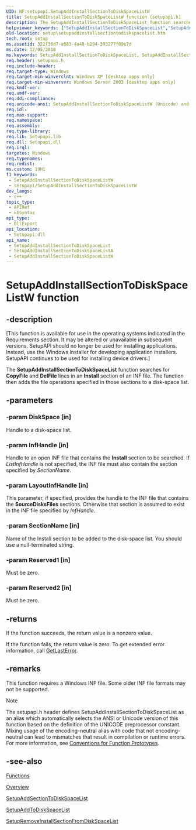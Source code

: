 ```yaml
---
UID: NF:setupapi.SetupAddInstallSectionToDiskSpaceListW
title: SetupAddInstallSectionToDiskSpaceListW function (setupapi.h)
description: The SetupAddInstallSectionToDiskSpaceList function searches for CopyFile and DelFile lines in an Install section of an INF file. The function then adds the file operations specified in those sections to a disk-space list.
helpviewer_keywords: ["SetupAddInstallSectionToDiskSpaceList","SetupAddInstallSectionToDiskSpaceList function [Setup API]","SetupAddInstallSectionToDiskSpaceListA","SetupAddInstallSectionToDiskSpaceListW","_setupapi_setupaddinstallsectiontodiskspacelist","setup.setupaddinstallsectiontodiskspacelist","setupapi/SetupAddInstallSectionToDiskSpaceList","setupapi/SetupAddInstallSectionToDiskSpaceListA","setupapi/SetupAddInstallSectionToDiskSpaceListW"]
old-location: setup\setupaddinstallsectiontodiskspacelist.htm
tech.root: setup
ms.assetid: 322f36d7-a683-4a48-b294-393277f09e7d
ms.date: 12/05/2018
ms.keywords: SetupAddInstallSectionToDiskSpaceList, SetupAddInstallSectionToDiskSpaceList function [Setup API], SetupAddInstallSectionToDiskSpaceListA, SetupAddInstallSectionToDiskSpaceListW, _setupapi_setupaddinstallsectiontodiskspacelist, setup.setupaddinstallsectiontodiskspacelist, setupapi/SetupAddInstallSectionToDiskSpaceList, setupapi/SetupAddInstallSectionToDiskSpaceListA, setupapi/SetupAddInstallSectionToDiskSpaceListW
req.header: setupapi.h
req.include-header: 
req.target-type: Windows
req.target-min-winverclnt: Windows XP [desktop apps only]
req.target-min-winversvr: Windows Server 2003 [desktop apps only]
req.kmdf-ver: 
req.umdf-ver: 
req.ddi-compliance: 
req.unicode-ansi: SetupAddInstallSectionToDiskSpaceListW (Unicode) and SetupAddInstallSectionToDiskSpaceListA (ANSI)
req.idl: 
req.max-support: 
req.namespace: 
req.assembly: 
req.type-library: 
req.lib: Setupapi.lib
req.dll: Setupapi.dll
req.irql: 
targetos: Windows
req.typenames: 
req.redist: 
ms.custom: 19H1
f1_keywords:
 - SetupAddInstallSectionToDiskSpaceListW
 - setupapi/SetupAddInstallSectionToDiskSpaceListW
dev_langs:
 - c++
topic_type:
 - APIRef
 - kbSyntax
api_type:
 - DllExport
api_location:
 - Setupapi.dll
api_name:
 - SetupAddInstallSectionToDiskSpaceList
 - SetupAddInstallSectionToDiskSpaceListA
 - SetupAddInstallSectionToDiskSpaceListW
---
```


# SetupAddInstallSectionToDiskSpaceListW function


## -description

<p class="CCE_Message">[This function is available for use in the operating systems indicated in the Requirements section. It may be altered or unavailable in subsequent versions.   SetupAPI should no longer be used for installing applications. Instead, use the Windows Installer for developing application installers. SetupAPI continues to be used for installing device drivers.]

The 
<b>SetupAddInstallSectionToDiskSpaceList</b> function searches for <b>CopyFile</b> and <b>DelFile</b> lines in an <b>Install</b> section of an INF file. The function then adds the file operations specified in those sections to a disk-space list.

## -parameters

### -param DiskSpace [in]

Handle to a disk-space list.

### -param InfHandle [in]

Handle to an open INF file that contains the <b>Install</b> section to be searched. If <i>ListInfHandle</i> is not specified, the INF file must also contain the section specified by <i>SectionName</i>.

### -param LayoutInfHandle [in]

This parameter, if specified, provides the handle to the INF file that contains the <b>SourceDisksFiles</b> sections. Otherwise that section is assumed to exist in the INF file specified by <i>InfHandle</i>.

### -param SectionName [in]

Name of the Install section to be added to the disk-space list. You should use a null-terminated string.

### -param Reserved1 [in]

Must be zero.

### -param Reserved2 [in]

Must be zero.

## -returns

If the function succeeds, the return value is a nonzero value.

If the function fails, the return value is zero. To get extended error information, call 
<a href="https://docs.microsoft.com/windows/desktop/api/errhandlingapi/nf-errhandlingapi-getlasterror">GetLastError</a>.

## -remarks

This function requires a Windows INF file. Some older INF file  formats may not be supported. 





> [!NOTE]
> The setupapi.h header defines SetupAddInstallSectionToDiskSpaceList as an alias which automatically selects the ANSI or Unicode version of this function based on the definition of the UNICODE preprocessor constant. Mixing usage of the encoding-neutral alias with code that not encoding-neutral can lead to mismatches that result in compilation or runtime errors. For more information, see [Conventions for Function Prototypes](/windows/win32/intl/conventions-for-function-prototypes).

## -see-also

<a href="https://docs.microsoft.com/windows/desktop/SetupApi/functions">Functions</a>



<a href="https://docs.microsoft.com/windows/desktop/SetupApi/overview">Overview</a>



<a href="https://docs.microsoft.com/windows/desktop/api/setupapi/nf-setupapi-setupaddsectiontodiskspacelista">SetupAddSectionToDiskSpaceList</a>



<a href="https://docs.microsoft.com/windows/desktop/api/setupapi/nf-setupapi-setupaddtodiskspacelista">SetupAddToDiskSpaceList</a>



<a href="https://docs.microsoft.com/windows/desktop/api/setupapi/nf-setupapi-setupremoveinstallsectionfromdiskspacelista">SetupRemoveInstallSectionFromDiskSpaceList</a>

